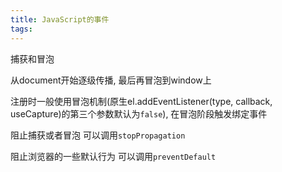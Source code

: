 ```yaml
---
title: JavaScript的事件
tags:
---
```



捕获和冒泡

从document开始逐级传播, 最后再冒泡到window上


注册时一般使用冒泡机制(原生el.addEventListener(type, callback, useCapture)的第三个参数默认为`false`), 在冒泡阶段触发绑定事件



阻止捕获或者冒泡
可以调用`stopPropagation`




阻止浏览器的一些默认行为
可以调用`preventDefault`